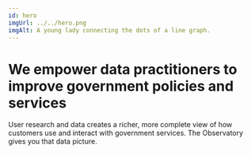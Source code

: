 ```yaml
---
id: hero
imgUrl: ../../hero.png
imgAlt: A young lady connecting the dots of a line graph.
---
```


# We empower data practitioners to improve government policies and services

<p class="intro">User research and data creates a richer, more complete view of how customers use and interact with government services. The Observatory gives you that data picture.</p>
